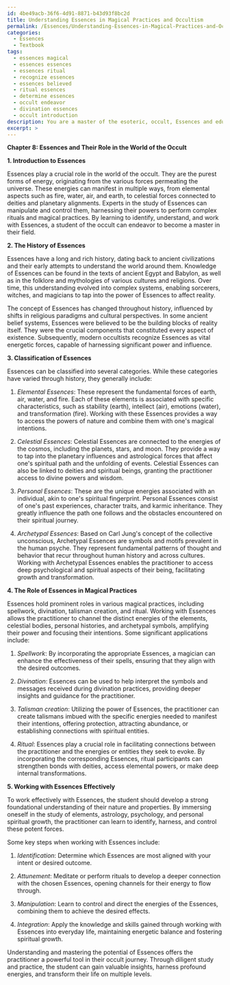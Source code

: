 ```yaml
---
id: 4be49acb-36f6-4d91-8871-b43d93f8bc2d
title: Understanding Essences in Magical Practices and Occultism
permalink: /Essences/Understanding-Essences-in-Magical-Practices-and-Occultism/
categories:
  - Essences
  - Textbook
tags:
  - essences magical
  - essences essences
  - essences ritual
  - recognize essences
  - essences believed
  - ritual essences
  - determine essences
  - occult endeavor
  - divination essences
  - occult introduction
description: You are a master of the esoteric, occult, Essences and education, you have written many textbooks on the subject in ways that provide students with rich and deep understanding of the subject. You are being asked to write textbook-like sections on a topic and you do it with full context, explainability, and reliability in accuracy to the true facts of the topic at hand, in a textbook style that a student would easily be able to learn from, in a rich, engaging, and contextual way. Always include relevant context (such as formulas and history), related concepts, and in a way that someone can gain deep insights from.
excerpt: >
---
```

  **Chapter 8: Essences and Their Role in the World of the Occult**
  
  **1. Introduction to Essences**
  
  Essences play a crucial role in the world of the occult. They are the purest forms of energy, originating from the various forces permeating the universe. These energies can manifest in multiple ways, from elemental aspects such as fire, water, air, and earth, to celestial forces connected to deities and planetary alignments. Experts in the study of Essences can manipulate and control them, harnessing their powers to perform complex rituals and magical practices. By learning to identify, understand, and work with Essences, a student of the occult can endeavor to become a master in their field. 
  
  **2. The History of Essences**
  
  Essences have a long and rich history, dating back to ancient civilizations and their early attempts to understand the world around them. Knowledge of Essences can be found in the texts of ancient Egypt and Babylon, as well as in the folklore and mythologies of various cultures and religions. Over time, this understanding evolved into complex systems, enabling sorcerers, witches, and magicians to tap into the power of Essences to affect reality.
  
  The concept of Essences has changed throughout history, influenced by shifts in religious paradigms and cultural perspectives. In some ancient belief systems, Essences were believed to be the building blocks of reality itself. They were the crucial components that constituted every aspect of existence. Subsequently, modern occultists recognize Essences as vital energetic forces, capable of harnessing significant power and influence. 
  
  **3. Classification of Essences**
  
  Essences can be classified into several categories. While these categories have varied through history, they generally include:
  
  1. *Elemental Essences*: These represent the fundamental forces of earth, air, water, and fire. Each of these elements is associated with specific characteristics, such as stability (earth), intellect (air), emotions (water), and transformation (fire). Working with these Essences provides a way to access the powers of nature and combine them with one's magical intentions.
  
  2. *Celestial Essences*: Celestial Essences are connected to the energies of the cosmos, including the planets, stars, and moon. They provide a way to tap into the planetary influences and astrological forces that affect one's spiritual path and the unfolding of events. Celestial Essences can also be linked to deities and spiritual beings, granting the practitioner access to divine powers and wisdom.
  
  3. *Personal Essences*: These are the unique energies associated with an individual, akin to one's spiritual fingerprint. Personal Essences consist of one's past experiences, character traits, and karmic inheritance. They greatly influence the path one follows and the obstacles encountered on their spiritual journey. 
  
  4. *Archetypal Essences*: Based on Carl Jung's concept of the collective unconscious, Archetypal Essences are symbols and motifs prevalent in the human psyche. They represent fundamental patterns of thought and behavior that recur throughout human history and across cultures. Working with Archetypal Essences enables the practitioner to access deep psychological and spiritual aspects of their being, facilitating growth and transformation.
  
  **4. The Role of Essences in Magical Practices**
  
  Essences hold prominent roles in various magical practices, including spellwork, divination, talisman creation, and ritual. Working with Essences allows the practitioner to channel the distinct energies of the elements, celestial bodies, personal histories, and archetypal symbols, amplifying their power and focusing their intentions. Some significant applications include:
  
  1. *Spellwork*: By incorporating the appropriate Essences, a magician can enhance the effectiveness of their spells, ensuring that they align with the desired outcomes.
  
  2. *Divination*: Essences can be used to help interpret the symbols and messages received during divination practices, providing deeper insights and guidance for the practitioner.
  
  3. *Talisman creation*: Utilizing the power of Essences, the practitioner can create talismans imbued with the specific energies needed to manifest their intentions, offering protection, attracting abundance, or establishing connections with spiritual entities.
  
  4. *Ritual*: Essences play a crucial role in facilitating connections between the practitioner and the energies or entities they seek to evoke. By incorporating the corresponding Essences, ritual participants can strengthen bonds with deities, access elemental powers, or make deep internal transformations.
  
  **5. Working with Essences Effectively**
  
  To work effectively with Essences, the student should develop a strong foundational understanding of their nature and properties. By immersing oneself in the study of elements, astrology, psychology, and personal spiritual growth, the practitioner can learn to identify, harness, and control these potent forces.
  
  Some key steps when working with Essences include:
  
  1. *Identification*: Determine which Essences are most aligned with your intent or desired outcome.
  
  2. *Attunement*: Meditate or perform rituals to develop a deeper connection with the chosen Essences, opening channels for their energy to flow through.
  
  3. *Manipulation*: Learn to control and direct the energies of the Essences, combining them to achieve the desired effects.
  
  4. *Integration*: Apply the knowledge and skills gained through working with Essences into everyday life, maintaining energetic balance and fostering spiritual growth.
  
  Understanding and mastering the potential of Essences offers the practitioner a powerful tool in their occult journey. Through diligent study and practice, the student can gain valuable insights, harness profound energies, and transform their life on multiple levels.
